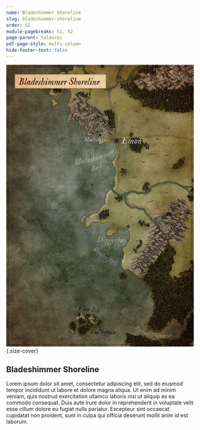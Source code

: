 ```yaml
---
name: Bladeshimmer Shoreline
slug: bladeshimmer-shoreline
order: 52
module-pagebreaks: h1, h2
page-parent: taldorei
pdf-page-style: multi-column
hide-footer-text: false
---
```

![Bladeshimmer Shoreline](assets/img/MrFarland-Exandria_800-2_region-bladeshimmer_shoreline.jpg){.size-cover}
## Bladeshimmer Shoreline
Lorem ipsum dolor sit amet, consectetur adipiscing elit, sed do eiusmod tempor incididunt ut labore et dolore magna aliqua. Ut enim ad minim veniam, quis nostrud exercitation ullamco laboris nisi ut aliquip ex ea commodo consequat. Duis aute irure dolor in reprehenderit in voluptate velit esse cillum dolore eu fugiat nulla pariatur. Excepteur sint occaecat cupidatat non proident, sunt in culpa qui officia deserunt mollit anim id est laborum.